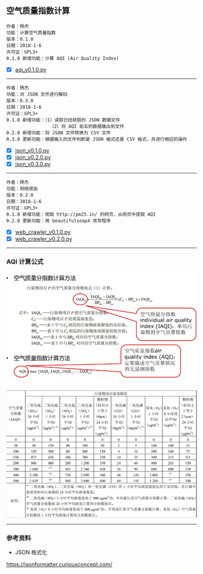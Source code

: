 ## 空气质量指数计算

    作者：杨杰
    功能：计算空气质量指数
    版本：0.1.0
    日期：2018-1-6
    许可证：GPL3+
    0.1.0 新增功能：计算 AQI (Air Quality Index)

- [x] [aqi_v0.1.0.py](aqi_v0.1.0.py)

---

    作者：杨杰
    功能：对 JSON 文件进行解码
    版本：0.3.0
    日期：2018-1-6
    许可证：GPL3+
    0.1.0 新增功能：（1）读取已经获取的 JSON 数据文件
                    （2）将 AQI 前五的数据输出到文件
    0.2.0 新增功能：将 JSON 文件转换为 CSV 文件
    0.3.0 更新功能：根据输入的文件判断是 JSON 格式还是 CSV 格式，并进行相应的操作

- [x] [json_v0.1.0.py](json_v0.1.0.py)
- [x] [json_v0.2.0.py](json_v0.2.0.py)
- [x] [json_v0.3.0.py](json_v0.3.0.py)

---

    作者：杨杰
    功能：网络爬虫
    版本：0.2.0
    日期：2018-1-6
    许可证：GPL3+
    0.1.0 新增功能：爬取 http://pm25.in/ 的网页，从网页中提取 AQI
    0.2.0 更新功能：用 beautifulsoap4 改写程序

- [x] [web_crawler_v0.1.0.py](web_crawler_v0.1.0.py)
- [x] [web_crawler_v0.2.0.py](web_crawler_v0.2.0.py)

---

### AQI 计算公式

![Snipaste_2018-01-06_01-50-03](Snipaste_2018-01-06_01-50-03.png)

![Snipaste_2018-01-06_01-48-13](Snipaste_2018-01-06_01-48-13.png)

---

### 参考资料

- JSON 格式化

<https://jsonformatter.curiousconcept.com/>



